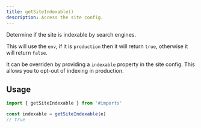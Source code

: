 ```yaml
---
title: getSiteIndexable()
description: Access the site config.
---
```


Determine if the site is indexable by search engines.

This will use the `env`, if it is `production` then it will return `true`, otherwise it will return `false`.

It can be overriden by providing a `indexable` property in the site config. This allows you to
opt-out of indexing in production.

## Usage

```ts
import { getSiteIndexable } from '#imports'

const indexable = getSiteIndexable(e)
// true
```
